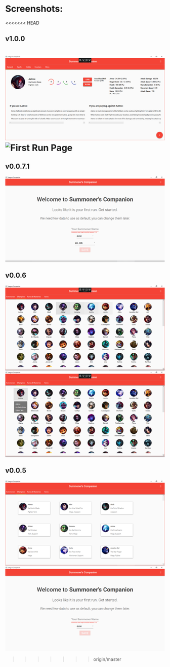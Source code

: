 # Screenshots:

<<<<<<< HEAD
## v1.0.0

![Champions Overview](/img/champions_1.0.0.PNG?raw=true)
![First Run Page](img/firstrun.PNG_0.0.7?raw=true)
=======
## v0.0.7.1

![First Run Page](img/firstrun_0.0.7.PNG?raw=true)

## v0.0.6

![Champions Overview](/img/champions_0.0.6.PNG?raw=true)
![Champions Overview](/img/champions_0.0.6_hover.PNG?raw=true)

## v0.0.5

![Champions Overview](/img/champions.PNG?raw=true)
![First Run Page](img/firstrun.PNG?raw=true)
>>>>>>> origin/master
